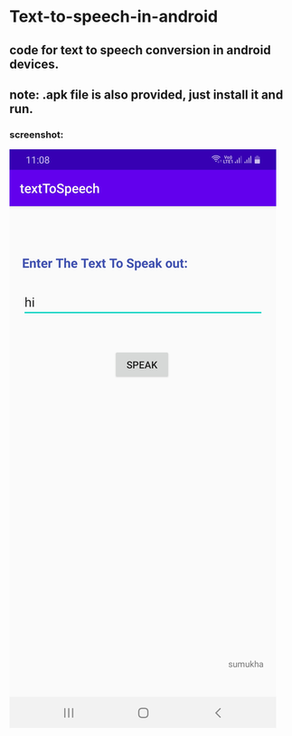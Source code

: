 # Text-to-speech-in-android
## code for text to speech conversion in android devices.
## note: .apk file is also provided, just install it and run.
### screenshot: 
![](Screenshot_20200310-230842_textToSpeech.jpg)
